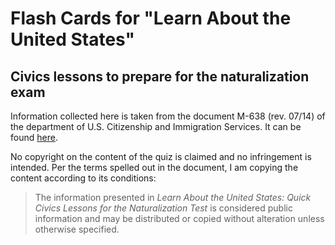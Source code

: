 # Flash Cards for "Learn About the United States"
## Civics lessons to prepare for the naturalization exam

Information collected here is taken from the document 
M-638 (rev. 07/14) of the department of U.S. Citizenship 
and Immigration Services. It can be found 
<a href="https://www.uscis.gov/sites/default/files/USCIS/Office%20of%20Citizenship/Citizenship%20Resource%20Center%20Site/Publications/PDFs/M-638_red.pdf">here</a>.

No copyright on the content of the quiz is claimed and no infringement 
is intended. Per the terms spelled out in the document, I am copying the 
content according to its conditions:

>The information presented in _Learn About the United States: Quick Civics Lessons 
for the Naturalization Test_ is considered public information and may be 
distributed or copied without alteration unless otherwise specified.